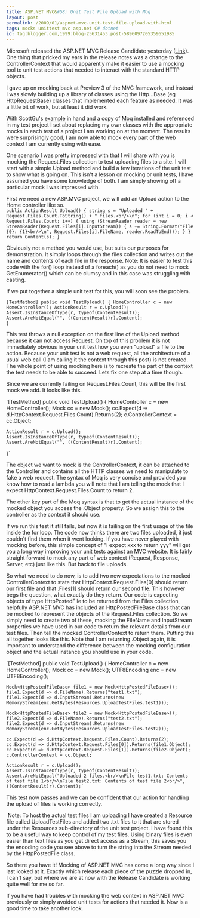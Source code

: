 ```yaml
---
title: ASP.NET MVC&#58; Unit Test File Upload with Moq
layout: post
permalink: /2009/01/aspnet-mvc-unit-test-file-upload-with.html
tags: mocks unittest mvc asp.net C# dotnet
id: tag:blogger.com,1999:blog-25631453.post-5896097205359651985
---
```



Microsoft released the ASP.NET MVC Release Candidate yesterday ([Link](http://go.microsoft.com/fwlink/?LinkID=140768&clcid=0x409)). One thing that pricked my ears in the release notes was a change to the ControllerContext that would apparently make it easier to use a mocking tool to unit test actions that needed to interact with the standard HTTP objects.  
  
I gave up on mocking back at Preview 3 of the MVC framework, and instead I was slowly building up a library of classes using the Http...Base (eg HttpRequestBase) classes that implemented each feature as needed. It was a little bit of work, but at least it did work.  
  
With ScottGu's [example](http://weblogs.asp.net/scottgu/archive/2009/01/27/asp-net-mvc-1-0-release-candidate-now-available.aspx) in hand and a copy of [Moq](http://code.google.com/p/moq/) installed and referenced in my test project I set about replacing my own classes with the appropriate mocks in each test of a project I am working on at the moment. The results were surprisingly good, I am now able to mock every part of the web context I am currently using with ease.  
  
One scenario I was pretty impressed with that I will share with you is mocking the Request.Files collection to test uploading files to a site. I will start with a simple Upload method and build a few iterations of the unit test to show what is going on. This isn't a lesson on mocking or unit tests, I have assumed you have some knowledge of both. I am simply showing off a particular mock I was impressed with.  
  
First we need a new ASP.MVC project, we will add an Upload action to the Home controller like so.  
     `public ActionResult Upload() {
    string s = "Uploaded " + Request.Files.Count.ToString() + " files.<br/>\n";
    for (int i = 0; i < Request.Files.Count; i++) {
        using (StreamReader reader = new StreamReader(Request.Files[i].InputStream)) {
            s += String.Format("File {0}: {1}<br/>\n", Request.Files[i].FileName, reader.ReadToEnd());
        }
    }
    return Content(s);
}`




Obviously not a method you would use, but suits our purposes for demonstration. It simply loops through the files collection and writes out the name and contents of each file in the response. Note: It is easier to test this code with the for() loop instead of a foreach() as you do not need to mock GetEnumerator() which can be clumsy and in this case was struggling with casting.  



If we put together a simple unit test for this, you will soon see the problem.  



  `[TestMethod]
public void TestUpload() {
    HomeController c = new HomeController();
    ActionResult r = c.Upload();
    Assert.IsInstanceOfType(r, typeof(ContentResult));
    Assert.AreNotEqual("", ((ContentResult)r).Content);                        
}`




This test throws a null exception on the first line of the Upload method because it can not access Request. On top of this problem it is not immediately obvious in your unit test how you even "upload" a file to the action. Because your unit test is not a web request, all the architecture of a usual web call (I am calling it the context through this post) is not created. The whole point of using mocking here is to recreate the part of the context the test needs to be able to succeed. Lets fix one step at a time though.  



Since we are currently failing on Request.Files.Count, this will be the first mock we add. It looks like this.  



  `[TestMethod]
public void TestUpload() {
    HomeController c = new HomeController();
    Mock<ControllerContext> cc = new Mock<ControllerContext>();
    cc.Expect(d => d.HttpContext.Request.Files.Count).Returns(2);
    c.ControllerContext = cc.Object;
    
    ActionResult r = c.Upload();
    Assert.IsInstanceOfType(r, typeof(ContentResult));
    Assert.AreNotEqual("", ((ContentResult)r).Content);                        
}`




The object we want to mock is the ControllerContext, it can be attached to the Controller and contains all the HTTP classes we need to manipulate to fake a web request.
  The syntax of Moq is very concise and provided you know how to read a lambda you will note that I am telling the mock that I expect HttpContext.Request.Files.Count to return 2.

  The other key part of the Moq syntax is that to get the actual instance of the mocked object you access the .Object property. So we assign this to the controller as the context it should use.

  If we run this test it still fails, but now it is failing on the first usage of the file inside the for loop. The code now thinks there are two files uploaded, it just couldn't find them when it went looking. If you have never played with mocking before, this simple concept of "I expect xxx to return yyy" will get you a long way improving your unit tests against an MVC website. It is fairly straight forward to mock any part of web context (Request, Response, Server, etc) just like this. But back to file uploads.  



So what we need to do now, is to add two new expectations to the mocked ControllerContext to state that HttpContext.Request.Files[0] should return our first file and that .Files[1] should return our second file. This however begs the question, what exactly do they return. Our code is expecting objects of type HttpPostedFile to be returned from the Files collection, helpfully ASP.NET MVC has included an HttpPostedFileBase class that can be mocked to represent the objects of the Request.Files collection. So we simply need to create two of these, mocking the FileName and InputStream properties we have used in our code to return the relevant details from our test files. Then tell the mocked ControllerContext to return them. Putting this all together looks like this. Note that I am returning .Object again, it is important to understand the difference between the mocking configuration object and the actual instance you should use in your code.  



  `[TestMethod]
public void TestUpload() {
    HomeController c = new HomeController();
    Mock<ControllerContext> cc = new Mock<ControllerContext>();
    UTF8Encoding enc = new UTF8Encoding();

    Mock<HttpPostedFileBase> file1 = new Mock<HttpPostedFileBase>();
    file1.Expect(d => d.FileName).Returns("test1.txt");
    file1.Expect(d => d.InputStream).Returns(new MemoryStream(enc.GetBytes(Resources.UploadTestFiles.test1)));

    Mock<HttpPostedFileBase> file2 = new Mock<HttpPostedFileBase>();
    file2.Expect(d => d.FileName).Returns("test2.txt");
    file2.Expect(d => d.InputStream).Returns(new MemoryStream(enc.GetBytes(Resources.UploadTestFiles.test2)));
                
    cc.Expect(d => d.HttpContext.Request.Files.Count).Returns(2);
    cc.Expect(d => d.HttpContext.Request.Files[0]).Returns(file1.Object);
    cc.Expect(d => d.HttpContext.Request.Files[1]).Returns(file2.Object);
    c.ControllerContext = cc.Object;

    ActionResult r = c.Upload();
    Assert.IsInstanceOfType(r, typeof(ContentResult));
    Assert.AreNotEqual("Uploaded 2 files.<br/>\nFile test1.txt: Contents of test file 1<br/>\nFile test2.txt: Contents of test file 2<br/>", ((ContentResult)r).Content);`


This test now passes and we can be confident that our action for handling the upload of files is working correctly.


 Note: To host the actual test files I am uploading I have created a Resource file called UploadTestFiles and added two .txt files to it that are stored under the Resources sub-directory of the unit test project. I have found this to be a useful way to keep control of my test files. Using binary files is even easier than text files as you get direct access as a Stream, this saves you the encoding code you see above to turn the string into the Stream needed by the HttpPostedFile class.  



So there you have it! Mocking of ASP.NET MVC has come a long way since I last looked at it. Exactly which release each piece of the puzzle dropped in, I can't say, but where we are at now with the Release Candidate is working quite well for me so far.  



If you have had troubles with mocking the web context in ASP.NET MVC previously or simply avoided unit tests for actions that needed it. Now is a good time to take another look.  
  